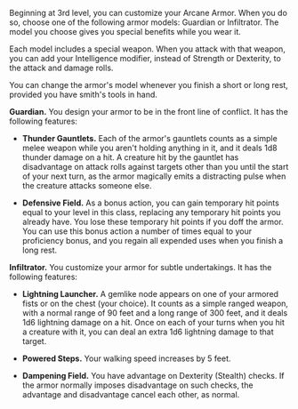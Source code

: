 Beginning at 3rd level, you can customize your Arcane Armor. When you do so, choose one of the following armor models: Guardian or Infiltrator. The model you choose gives you special benefits while you wear it.

Each model includes a special weapon. When you attack with that weapon, you can add your Intelligence modifier, instead of Strength or Dexterity, to the attack and damage rolls.

You can change the armor's model whenever you finish a short or long rest, provided you have smith's tools in hand.

**Guardian.** You design your armor to be in the front line of conflict. It has the following features:

- **Thunder Gauntlets.** Each of the armor's gauntlets counts as a simple melee weapon while you aren't holding anything in it, and it deals 1d8 thunder damage on a hit. A creature hit by the gauntlet has disadvantage on attack rolls against targets other than you until the start of your next turn, as the armor magically emits a distracting pulse when the creature attacks someone else.

- **Defensive Field.** As a bonus action, you can gain temporary hit points equal to your level in this class, replacing any temporary hit points you already have. You lose these temporary hit points if you doff the armor. You can use this bonus action a number of times equal to your proficiency bonus, and you regain all expended uses when you finish a long rest.

**Infiltrator.** You customize your armor for subtle undertakings. It has the following features:

- **Lightning Launcher.** A gemlike node appears on one of your armored fists or on the chest (your choice). It counts as a simple ranged weapon, with a normal range of 90 feet and a long range of 300 feet, and it deals 1d6 lightning damage on a hit. Once on each of your turns when you hit a creature with it, you can deal an extra 1d6 lightning damage to that target.

- **Powered Steps.** Your walking speed increases by 5 feet.

- **Dampening Field.** You have advantage on Dexterity (Stealth) checks. If the armor normally imposes disadvantage on such checks, the advantage and disadvantage cancel each other, as normal.